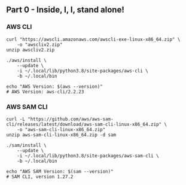 ## Part 0 - Inside, I, I, stand alone!

### AWS CLI

    curl "https://awscli.amazonaws.com/awscli-exe-linux-x86_64.zip" \
        -o "awscliv2.zip"
    unzip awscliv2.zip

    ./aws/install \
        --update \
        -i ~/.local/lib/python3.8/site-packages/aws-cli \
        -b ~/.local/bin

    echo "AWS Version: $(aws --version)"
    # AWS Version: aws-cli/2.2.23

### AWS SAM CLI

    curl -L "https://github.com/aws/aws-sam-cli/releases/latest/download/aws-sam-cli-linux-x86_64.zip" \
        -o "aws-sam-cli-linux-x86_64.zip"
    unzip aws-sam-cli-linux-x86_64.zip -d sam

    ./sam/install \
        --update \
        -i ~/.local/lib/python3.8/site-packages/aws-sam-cli \
        -b ~/.local/bin

    echo "AWS SAM Version: $(sam --version)"
    # SAM CLI, version 1.27.2
